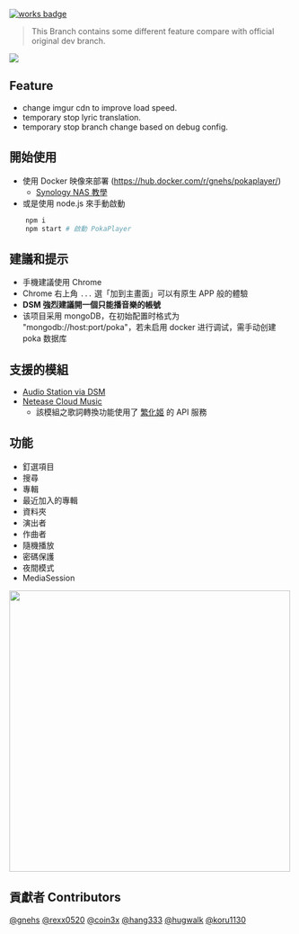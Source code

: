 [![works badge](https://cdn.rawgit.com/nikku/works-on-my-machine/v0.2.0/badge.svg?style=flat-square)](https://github.com/nikku/works-on-my-machine)

> This Branch contains some different feature compare with official original dev branch.

![](https://i.imgur.com/eOSlvuw.png)

## Feature
* change imgur cdn to improve load speed.
* temporary stop lyric translation.
* temporary stop branch change based on debug config.
## 開始使用

-   使用 Docker 映像來部署 (https://hub.docker.com/r/gnehs/pokaplayer/)
    -   [Synology NAS 教學](https://github.com/gnehs/PokaPlayer/wiki/%E5%A6%82%E4%BD%95%E5%9C%A8-Synology-NAS-%E4%BD%BF%E7%94%A8-Docker-%E9%83%A8%E7%BD%B2-PokaPlayer)
-   或是使用 node.js 來手動啟動
```bash
    npm i
    npm start # 啟動 PokaPlayer
```

## 建議和提示

-   手機建議使用 Chrome
-   Chrome 右上角 `...` 選「加到主畫面」可以有原生 APP 般的體驗
-   **DSM 強烈建議開一個只能播音樂的帳號**
-   该项目采用 mongoDB，在初始配置时格式为 "mongodb://host:port/poka"，若未启用 docker 进行调试，需手动创建 poka 数据库

## 支援的模組

-   [Audio Station via DSM](https://www.synology.com/zh-tw/dsm/feature/audio_station)
-   [Netease Cloud Music](https://music.163.com/)
    -   該模組之歌詞轉換功能使用了 [繁化姬](https://zhconvert.org/) 的 API 服務

## 功能

-   釘選項目
-   搜尋
-   專輯
-   最近加入的專輯
-   資料夾
-   演出者
-   作曲者
-   隨機播放
-   密碼保護
-   夜間模式
-   MediaSession

<img src="https://i.imgur.com/GOIe3va.png" width="500px">

## 貢獻者 Contributors

[@gnehs](https://github.com/gnehs)
[@rexx0520](https://github.com/rexx0520)
[@coin3x](https://github.com/coin3x)
[@hang333](https://github.com/hang333)
[@hugwalk](https://github.com/hugwalk)
[@koru1130](https://github.com/koru1130)

